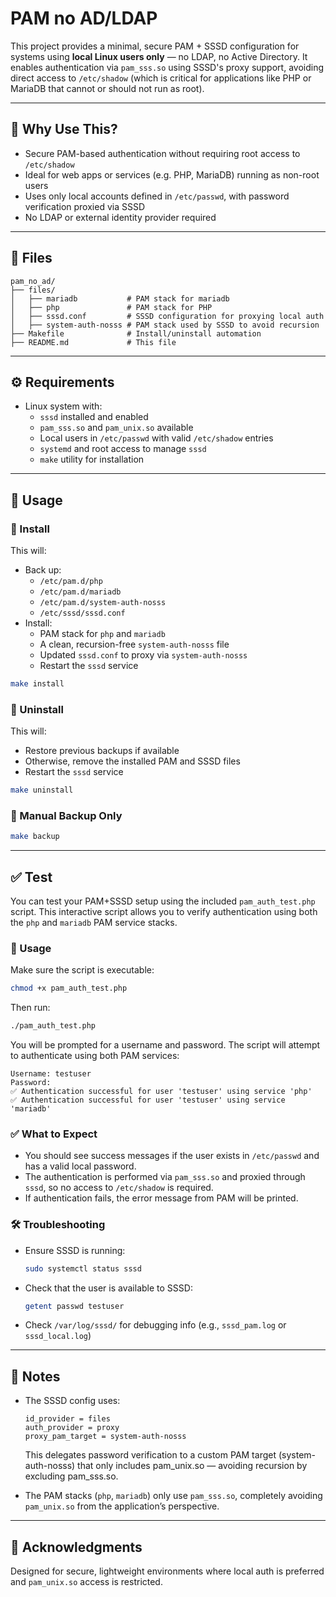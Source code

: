 # PAM no AD/LDAP

This project provides a minimal, secure PAM + SSSD configuration for systems using **local Linux users only** — no LDAP, no Active Directory. It enables authentication via `pam_sss.so` using SSSD's proxy support, avoiding direct access to `/etc/shadow` (which is critical for applications like PHP or MariaDB that cannot or should not run as root).

---

## 🔐 Why Use This?

- Secure PAM-based authentication without requiring root access to `/etc/shadow`
- Ideal for web apps or services (e.g. PHP, MariaDB) running as non-root users
- Uses only local accounts defined in `/etc/passwd`, with password verification proxied via SSSD
- No LDAP or external identity provider required

---

## 📁 Files

```
pam_no_ad/
├── files/
│   ├── mariadb           # PAM stack for mariadb
│   ├── php               # PAM stack for PHP
│   ├── sssd.conf         # SSSD configuration for proxying local auth
│   ├── system-auth-nosss # PAM stack used by SSSD to avoid recursion
├── Makefile              # Install/uninstall automation
├── README.md             # This file
```

---

## ⚙️ Requirements

- Linux system with:
  - `sssd` installed and enabled
  - `pam_sss.so` and `pam_unix.so` available
  - Local users in `/etc/passwd` with valid `/etc/shadow` entries
  - `systemd` and root access to manage `sssd`
  - `make` utility for installation

---

## 🚀 Usage

### 🔹 Install

This will:

- Back up:
  - `/etc/pam.d/php`
  - `/etc/pam.d/mariadb`
  - `/etc/pam.d/system-auth-nosss`
  - `/etc/sssd/sssd.conf`
- Install:
  - PAM stack for `php` and `mariadb`
  - A clean, recursion-free `system-auth-nosss` file
  - Updated `sssd.conf` to proxy via `system-auth-nosss`
  - Restart the `sssd` service

```bash
make install
```

### 🔹 Uninstall

This will:

- Restore previous backups if available
- Otherwise, remove the installed PAM and SSSD files
- Restart the `sssd` service

```bash
make uninstall
```

### 🔹 Manual Backup Only

```bash
make backup
```

---

## ✅ Test

You can test your PAM+SSSD setup using the included `pam_auth_test.php` script. This interactive script allows you to verify authentication using both the `php` and `mariadb` PAM service stacks.

### 🔹 Usage

Make sure the script is executable:

```bash
chmod +x pam_auth_test.php
```

Then run:

```bash
./pam_auth_test.php
```

You will be prompted for a username and password. The script will attempt to authenticate using both PAM services:

```
Username: testuser
Password:
✅ Authentication successful for user 'testuser' using service 'php'
✅ Authentication successful for user 'testuser' using service 'mariadb'
```

### ✅ What to Expect

- You should see success messages if the user exists in `/etc/passwd` and has a valid local password.
- The authentication is performed via `pam_sss.so` and proxied through `sssd`, so no access to `/etc/shadow` is required.
- If authentication fails, the error message from PAM will be printed.

### 🛠 Troubleshooting

- Ensure SSSD is running:  
  ```bash
  sudo systemctl status sssd
  ```
- Check that the user is available to SSSD:  
  ```bash
  getent passwd testuser
  ```
- Check `/var/log/sssd/` for debugging info (e.g., `sssd_pam.log` or `sssd_local.log`)

---

## 📎 Notes

- The SSSD config uses:
  ```
  id_provider = files
  auth_provider = proxy
  proxy_pam_target = system-auth-nosss
  ```
  This delegates password verification to a custom PAM target (system-auth-nosss) that only includes pam_unix.so — avoiding recursion by excluding pam_sss.so.

- The PAM stacks (`php`, `mariadb`) only use `pam_sss.so`, completely avoiding `pam_unix.so` from the application’s perspective.

---

## 🤝 Acknowledgments

Designed for secure, lightweight environments where local auth is preferred and `pam_unix.so` access is restricted.
